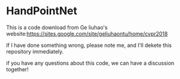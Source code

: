 # HandPointNet

This is a code download from Ge liuhao's website:https://sites.google.com/site/geliuhaontu/home/cvpr2018

If I have done something wrong, please note me, and I'll dekete this repository immediately.

if you have any questions about this code, we can have a discussion together!
